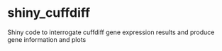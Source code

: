 # shiny_cuffdiff
Shiny code to interrogate cuffdiff gene expression results and produce gene information and plots
